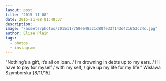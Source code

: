 ```yaml
---
layout: post
title: "2015-11-08"
date: 2015-11-08 01:40:37
description: 
image: "/assets/photos/201511/759e648321c80fe33f143d421653c24c.jpg"
author: Elise Plain
tags: 
  - photos
  - instagram
---
```


&#34;Nothing’s a gift, it’s all on loan. / I’m drowning in debts up to my ears. / I’ll have to pay for myself / with my self, / give up my life for my life.&#34; Wisława Szymborska [8/11/15]
<p></p>

